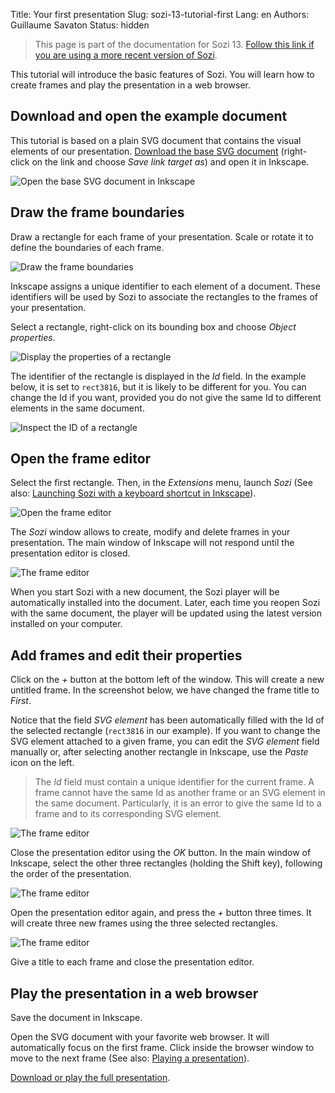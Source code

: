 Title: Your first presentation
Slug: sozi-13-tutorial-first
Lang: en
Authors: Guillaume Savaton
Status: hidden


> This page is part of the documentation for Sozi 13.
> [Follow this link if you are using a more recent version of Sozi](|filename|tutorial-first.md).

This tutorial will introduce the basic features of Sozi.
You will learn how to create frames and play the presentation in a web browser.


Download and open the example document
--------------------------------------

This tutorial is based on a plain SVG document that contains the visual elements of our presentation.
[Download the base SVG document]({static}/images/sozi-13-tutorial-first/sozi-tutorial-base.svg) (right-click on the link and choose *Save link target as*)
and open it in Inkscape.

![Open the base SVG document in Inkscape]({static}/images/sozi-13-tutorial-first/sozi-tutorial-screenshot-01.png)

Draw the frame boundaries
-------------------------

Draw a rectangle for each frame of your presentation.
Scale or rotate it to define the boundaries of each frame.

![Draw the frame boundaries]({static}/images/sozi-13-tutorial-first/sozi-tutorial-screenshot-02.png)

Inkscape assigns a unique identifier to each element of a document.
These identifiers will be used by Sozi to associate the rectangles to the frames of your presentation.

Select a rectangle, right-click on its bounding box and choose *Object properties*.

![Display the properties of a rectangle]({static}/images/sozi-13-tutorial-first/sozi-tutorial-screenshot-03.png)

The identifier of the rectangle is displayed in the *Id* field.
In the example below, it is set to `rect3816`, but it is likely to be different for you.
You can change the Id if you want, provided you do not give the same Id to different elements in the same document.

![Inspect the ID of a rectangle]({static}/images/sozi-13-tutorial-first/sozi-tutorial-screenshot-04.png)

Open the frame editor
---------------------

Select the first rectangle.
Then, in the *Extensions* menu, launch *Sozi*
(See also: [Launching Sozi with a keyboard shortcut in Inkscape](|filename|sozi-13-tutorial-shortcut.md)).

![Open the frame editor]({static}/images/sozi-13-tutorial-first/sozi-tutorial-screenshot-05.png)

The *Sozi* window allows to create, modify and delete frames in your presentation.
The main window of Inkscape will not respond until the presentation editor is closed.

![The frame editor]({static}/images/sozi-13-tutorial-first/sozi-tutorial-screenshot-06.png)

When you start Sozi with a new document, the Sozi player will be automatically installed into the document.
Later, each time you reopen Sozi with the same document, the player will be updated using the latest version installed on your computer.

Add frames and edit their properties
------------------------------------

Click on the *+* button at the bottom left of the window.
This will create a new untitled frame.
In the screenshot below, we have changed the frame title to *First*.

Notice that the field *SVG element* has been automatically filled with the Id of the selected rectangle
(`rect3816` in our example).
If you want to change the SVG element attached to a given frame, you can edit the *SVG element* field manually or,
after selecting another rectangle in Inkscape, use the *Paste* icon on the left.

> The *Id* field must contain a unique identifier for the current frame.
> A frame cannot have the same Id as another frame or an SVG element in the same document.
> Particularly, it is an error to give the same Id to a frame and to its corresponding SVG element.

![The frame editor]({static}/images/sozi-13-tutorial-first/sozi-tutorial-screenshot-07.png)

Close the presentation editor using the *OK* button.
In the main window of Inkscape, select the other three rectangles (holding the Shift key),
following the order of the presentation.

![The frame editor]({static}/images/sozi-13-tutorial-first/sozi-tutorial-screenshot-08.png)

Open the presentation editor again, and press the *+* button three times.
It will create three new frames using the three selected rectangles.

![The frame editor]({static}/images/sozi-13-tutorial-first/sozi-tutorial-screenshot-09.png)

Give a title to each frame and close the presentation editor.

Play the presentation in a web browser
--------------------------------------

Save the document in Inkscape.

Open the SVG document with your favorite web browser.
It will automatically focus on the first frame.
Click inside the browser window to move to the next frame
(See also: [Playing a presentation](|filename|play.md)).

[Download or play the full presentation]({static}/images/sozi-13-tutorial-first/sozi-tutorial-full.svg).

